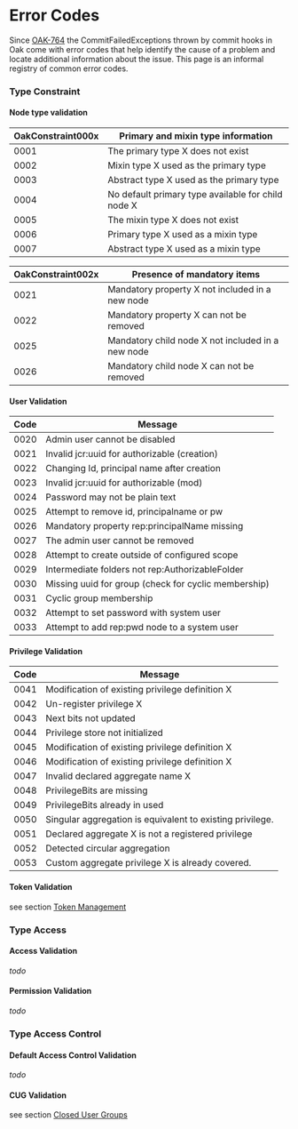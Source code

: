 <!--
   Licensed to the Apache Software Foundation (ASF) under one or more
   contributor license agreements.  See the NOTICE file distributed with
   this work for additional information regarding copyright ownership.
   The ASF licenses this file to You under the Apache License, Version 2.0
   (the "License"); you may not use this file except in compliance with
   the License.  You may obtain a copy of the License at

       http://www.apache.org/licenses/LICENSE-2.0

   Unless required by applicable law or agreed to in writing, software
   distributed under the License is distributed on an "AS IS" BASIS,
   WITHOUT WARRANTIES OR CONDITIONS OF ANY KIND, either express or implied.
   See the License for the specific language governing permissions and
   limitations under the License.
  -->

Error Codes
================================================================================

Since [OAK-764] the CommitFailedExceptions thrown by commit hooks in Oak come
with error codes that help identify the cause of a problem and locate additional
information about the issue. This page is an informal registry of common error codes.

### Type Constraint

#### Node type validation

| OakConstraint000x | Primary and mixin type information                       |
|-------------------|----------------------------------------------------------|
| 0001              | The primary type X does not exist                        |
| 0002              | Mixin type X used as the primary type                    |
| 0003              | Abstract type X used as the primary type                 |
| 0004              | No default primary type available for child node X       |
| 0005              | The mixin type X does not exist                          |
| 0006              | Primary type X used as a mixin type                      |
| 0007              | Abstract type X used as a mixin type                     |

| OakConstraint002x | Presence of mandatory items                              |
|-------------------|----------------------------------------------------------|
| 0021              | Mandatory property X not included in a new node          |
| 0022              | Mandatory property X can not be removed                  |
| 0025              | Mandatory child node X not included in a new node        |
| 0026              | Mandatory child node X can not be removed                |

#### User Validation

| Code              | Message                                                  |
|-------------------|----------------------------------------------------------|
| 0020              | Admin user cannot be disabled                            |
| 0021              | Invalid jcr:uuid for authorizable (creation)             |
| 0022              | Changing Id, principal name after creation               |
| 0023              | Invalid jcr:uuid for authorizable (mod)                  |
| 0024              | Password may not be plain text                           |
| 0025              | Attempt to remove id, principalname or pw                |
| 0026              | Mandatory property rep:principalName missing             |
| 0027              | The admin user cannot be removed                         |
| 0028              | Attempt to create outside of configured scope            |
| 0029              | Intermediate folders not rep:AuthorizableFolder          |
| 0030              | Missing uuid for group (check for cyclic membership)     |
| 0031              | Cyclic group membership                                  |
| 0032              | Attempt to set password with system user                 |
| 0033              | Attempt to add rep:pwd node to a system user             |

#### Privilege Validation

| Code              | Message                                                  |
|-------------------|----------------------------------------------------------|
| 0041              | Modification of existing privilege definition X          |
| 0042              | Un-register privilege X                                  |
| 0043              | Next bits not updated                                    |
| 0044              | Privilege store not initialized                          |
| 0045              | Modification of existing privilege definition X          |
| 0046              | Modification of existing privilege definition X          |
| 0047              | Invalid declared aggregate name X                        |
| 0048              | PrivilegeBits are missing                                |
| 0049              | PrivilegeBits already in used                            |
| 0050              | Singular aggregation is equivalent to existing privilege.|
| 0051              | Declared aggregate X is not a registered privilege       |
| 0052              | Detected circular aggregation                            |
| 0053              | Custom aggregate privilege X is already covered.         |

#### Token Validation

see section [Token Management](../security/authentication/tokenmanagement.html)


### Type Access

#### Access Validation
_todo_

#### Permission Validation
_todo_


### Type Access Control

#### Default Access Control Validation

_todo_

#### CUG Validation

see section [Closed User Groups](../security/authorization/cug.html)


<!-- hidden references -->
[OAK-764]: https://issues.apache.org/jira/browse/OAK-764